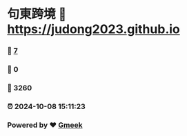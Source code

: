 # 句東跨境 :link: https://judong2023.github.io 
### :page_facing_up: [7](https://judong2023.github.io/tag.html) 
### :speech_balloon: 0 
### :hibiscus: 3260 
### :alarm_clock: 2024-10-08 15:11:23 
### Powered by :heart: [Gmeek](https://github.com/Meekdai/Gmeek)
